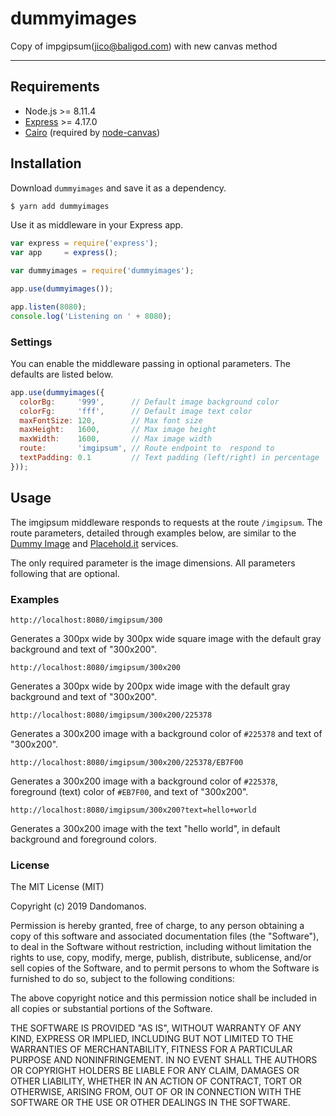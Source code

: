 # dummyimages

Copy of impgipsum(<jico@baligod.com>) with new canvas method 

---

## Requirements

* Node.js >= 8.11.4
* [Express](http://expressjs.com/) >= 4.17.0
* [Cairo](http://cairographics.org/) (required by [node-canvas](https://github.com/Automattic/node-canvas))

## Installation

Download `dummyimages` and save it as a dependency.

```bash
$ yarn add dummyimages
```

Use it as middleware in your Express app.

```javascript
var express = require('express');
var app     = express();

var dummyimages = require('dummyimages');

app.use(dummyimages());

app.listen(8080);
console.log('Listening on ' + 8080);
```

### Settings

You can enable the middleware passing in optional parameters. The defaults are
listed below.

```javascript
app.use(dummyimages({
  colorBg:     '999',      // Default image background color
  colorFg:     'fff',      // Default image text color
  maxFontSize: 120,        // Max font size
  maxHeight:   1600,       // Max image height
  maxWidth:    1600,       // Max image width
  route:       'imgipsum', // Route endpoint to  respond to
  textPadding: 0.1         // Text padding (left/right) in percentage
}));
```

## Usage

The imgipsum middleware responds to requests at the route `/imgipsum`. The route
parameters, detailed through examples below, are similar to the [Dummy
Image](http://dummyimage.com/) and [Placehold.it](http://placehold.it/)
services.

The only required parameter is the image dimensions. All parameters following that are optional.

### Examples

`http://localhost:8080/imgipsum/300`

Generates a 300px wide by 300px wide square image with the default gray background and text of "300x200".

`http://localhost:8080/imgipsum/300x200`

Generates a 300px wide by 200px wide image with the default gray background and text of "300x200".

`http://localhost:8080/imgipsum/300x200/225378`

Generates a 300x200 image with a background color of `#225378` and text of "300x200".

`http://localhost:8080/imgipsum/300x200/225378/EB7F00`

Generates a 300x200 image with a background color of `#225378`, foreground (text) color of `#EB7F00`, and text of "300x200".

`http://localhost:8080/imgipsum/300x200?text=hello+world`

Generates a 300x200 image with the text "hello world", in default background and foreground colors.

### License

The MIT License (MIT)

Copyright (c) 2019 Dandomanos.

Permission is hereby granted, free of charge, to any person obtaining a copy
of this software and associated documentation files (the "Software"), to deal
in the Software without restriction, including without limitation the rights
to use, copy, modify, merge, publish, distribute, sublicense, and/or sell
copies of the Software, and to permit persons to whom the Software is
furnished to do so, subject to the following conditions:

The above copyright notice and this permission notice shall be included in
all copies or substantial portions of the Software.

THE SOFTWARE IS PROVIDED "AS IS", WITHOUT WARRANTY OF ANY KIND, EXPRESS OR
IMPLIED, INCLUDING BUT NOT LIMITED TO THE WARRANTIES OF MERCHANTABILITY,
FITNESS FOR A PARTICULAR PURPOSE AND NONINFRINGEMENT. IN NO EVENT SHALL THE
AUTHORS OR COPYRIGHT HOLDERS BE LIABLE FOR ANY CLAIM, DAMAGES OR OTHER
LIABILITY, WHETHER IN AN ACTION OF CONTRACT, TORT OR OTHERWISE, ARISING FROM,
OUT OF OR IN CONNECTION WITH THE SOFTWARE OR THE USE OR OTHER DEALINGS IN
THE SOFTWARE.
